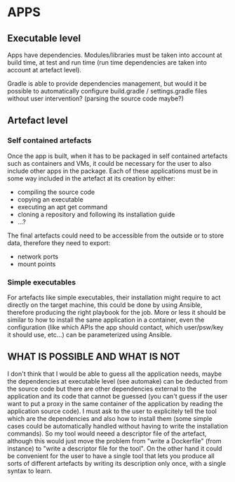 # APPS

## Executable level

Apps have dependencies. Modules/libraries must be taken into account at build time, at test and run time (run time dependencies are taken into account at artefact level).

Gradle is able to provide dependencies management, but would it be possible to automatically configure build.gradle / settings.gradle files without user intervention? (parsing the source code maybe?)

## Artefact level

### Self contained artefacts
Once the app is built, when it has to be packaged in self contained artefacts such as containers and VMs, it could be necessary for the user to also include other apps in the package. Each of these applications must be in some way included in the artefact at its creation by either:
- compiling the source code
- copying an executable
- executing an apt get command
- cloning a repository and following its installation guide
- ...?

The final artefacts could need to be accessible from the outside or to store data, therefore they need to export:
- network ports
- mount points

### Simple executables

For artefacts like simple executables, their installation might require to act directly on the target machine, this could be done by using Ansible, therefore producing the right playbook for the job. More or less it should be similar to how to install the same application in a container, even the configuration (like which APIs the app should contact, which user/psw/key it should use, etc...) can be parameterized using Ansible.

## WHAT IS POSSIBLE AND WHAT IS NOT

I don't think that I would be able to guess all the application needs, maybe the dependencies at executable level (see automake) can be deducted from the source code but there are other dependencies external to the application and its code that cannot be guessed (you can't guess if the user want to put a proxy in the same container of the application by reading the application source code). I must ask to the user to explicitely tell the tool which are the dependencies and also how to install them (some simple cases could be automatically handled without having to write the installation commands). So my tool would neeed a descriptor file of the artefact, although this would just move the problem from "write a Dockerfile" (from instance) to "write a descriptor file for the tool". On the other hand it could be convenient for the user to have a single tool that lets you produce all sorts of different artefacts by writing its description only once, with a single syntax to learn. 